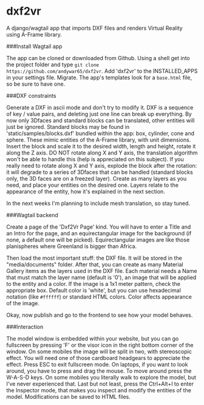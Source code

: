 # dxf2vr
A django/wagtail app that imports DXF files and renders Virtual Reality using A-Frame library.

###Install Wagtail app

The app can be cloned or downloaded from Github. Using a shell get into the project folder and type 
`git clone https://github.com/andywar65/dxf2vr`. Add 'dxf2vr' to the INSTALLED_APPS in your settings file. 
Migrate. The app's templates look for a `base.html` file, so be sure to have one.

###DXF constraints

Generate a DXF in ascii mode and don't try to modify it. DXF is a sequence of key / value pairs, and deleting 
just one line can break up everything. By now only 3Dfaces and standard blocks can be translated, other entities 
will just be ignored. Standard blocks may be found in 'static/samples/blocks.dxf' bundled within the app: box, 
cylinder, cone and sphere. These mimic entities of the A-Frame library, with unit dimensions. Insert the block 
and scale it to the desired width, length and height, rotate it along the Z axis. DO NOT rotate along X and Y 
axis, the translation algorithm won't be able to handle this (help is appreciated on this subject). If you really 
need to rotate along X and Y axis, explode the block after the rotation: it will degrade to a series of 3Dfaces 
that can be handled (standard blocks only, the 3D faces are on a freezed layer). Create as many layers as you need, 
and place your entities on the desired one. Layers relate to the appearance of the entity, how it's explained in 
the next section.

In the next weeks I'm planning to include mesh translation, so stay tuned.

###Wagtail backend

Create a page of the 'Dxf2Vr Page' kind. You will have to enter a Title and an Intro for the page, and an equirectangular 
image for the background (if none, a default one will be picked). Equirectangular images are like those planispheres 
where Greenland is bigger than Africa.

Then load the most important stuff: the DXF file. It will be stored in the "media/documents" folder. After that, 
you can create as many Material Gallery items as the layers used in the DXF file. Each material needs a Name that 
must match the layer name (default is '0'), an image that will be applied to the entity and a color. If the image 
is a 1x1 meter pattern, check the appropriate box. Default color is 'white', but you can use hexadecimal notation 
(like `#ffffff`) or standard HTML colors. Color affects appearance of the image.

Okay, now publish and go to the frontend to see how your model behaves.

###Interaction

The model window is embedded within your website, but you can go fullscreen by pressing 'F' or the visor icon in the 
right bottom corner of the window. On some mobiles the image will be split in two, with stereoscopic effect. You will 
need one of those cardboard headgears to appreciate the effect. Press ESC to exit fullscreen mode. On laptops, if you 
want to look around, you have to press and drag the mouse. To move around press the W-A-S-D keys. On some mobiles you 
literally walk to explore the model, but I've never experienced that. Last but not least, press the Ctrl+Alt+I to 
enter the Inspector mode, that makes you inspect and modify the entities of the model. Modifications can be saved 
to HTML files.

